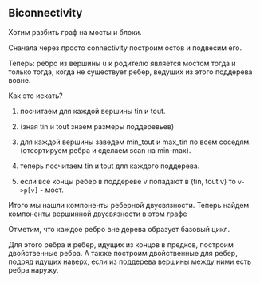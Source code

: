## Biconnectivity

Хотим разбить граф на мосты и блоки.

Сначала через просто connectivity построим остов и подвесим его.

Теперь:
ребро из вершины u к родителю является мостом тогда и только тогда, 
когда не существует ребер, ведущих из этого поддерева вовне.

Как это искать?
1. посчитаем для каждой вершины tin и tout.

2. (зная tin и tout знаем размеры поддеревьев)

3. для каждой вершины заведем min_tout и max_tin по всем соседям. 
    (отсортируем ребра и сделаем scan на min-max).

4. теперь посчитаем tin и tout для каждого поддерева.

5. если все концы ребер в поддереве v 
    попадают в (tin, tout v) то `v->p[v]` - мост.

Итого мы нашли компоненты реберной двусвязности. 
Теперь найдем компоненты вершинной двусвязности в этом графе

Отметим, что каждое ребро вне дерева образует базовый цикл.

Для этого ребра и ребер, идущих из концов в предков, 
построим двойственные ребра. 
А также построим двойственные для ребер, подряд идущих наверх, 
если из поддерева вершины между ними есть ребра наружу.
